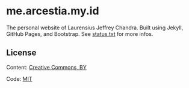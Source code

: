# me.arcestia.my.id

The personal website of Laurensius Jeffrey Chandra. Built using Jekyll, GitHub Pages, and Bootstrap. See [status.txt](http://me.arcestia.my.id/status.txt) for more infos.

## License

Content: [Creative Commons, BY](http://creativecommons.org/licenses/by/3.0/)

Code: [MIT](http://opensource.org/licenses/mit-license.php)
